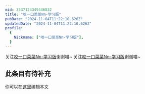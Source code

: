 ```yaml
---
mid: 3537124349446832
title: "咬一口菜菜Nn-学习版"
pubDate: "2024-11-04T11:22:10.626Z"
updatedDate: "2024-11-04T11:22:10.626Z"
profile:
  {
    Nickname: ["咬一口菜菜Nn-学习版"],
  }
---
```


关注[咬一口菜菜Nn-学习版](https://space.bilibili.com/3537124349446832)谢谢喵~ 关注[咬一口菜菜Nn-学习版](https://space.bilibili.com/3537124349446832)谢谢喵~

## 此条目有待补充
你可以在[这里](https://github.com/Yuhanawa/VTuber.ICU-Content/edit/master/v/咬一口菜菜Nn-学习版/index.md)编辑本文
